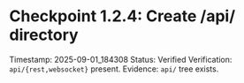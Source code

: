 # Checkpoint 1.2.4: Create /api/ directory
Timestamp: 2025-09-01_184308
Status: Verified
Verification: `api/{rest,websocket}` present.
Evidence: `api/` tree exists.
